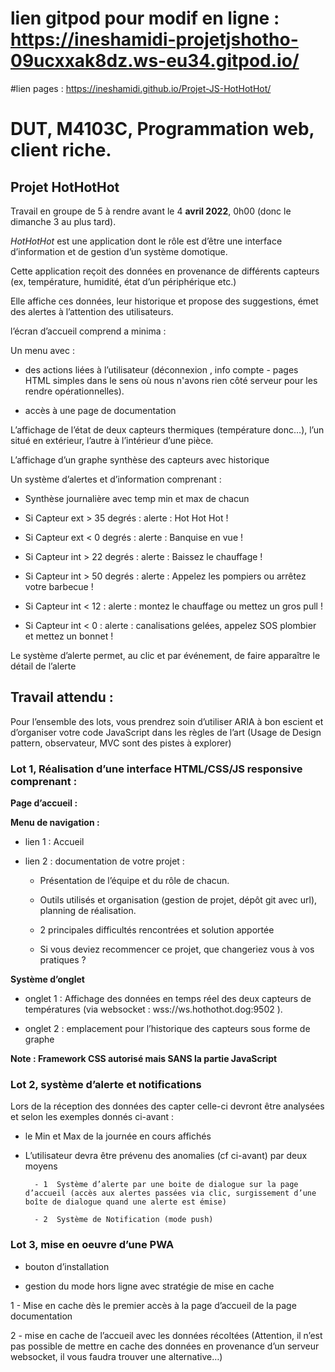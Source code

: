 # lien gitpod pour modif en ligne : https://ineshamidi-projetjshotho-09ucxxak8dz.ws-eu34.gitpod.io/

#lien pages : https://ineshamidi.github.io/Projet-JS-HotHotHot/


# DUT, M4103C, Programmation web, client riche.


  


## Projet HotHotHot


  


Travail en groupe de 5 à rendre avant le 4 **avril 2022**, 0h00 (donc le dimanche 3 au plus tard).

  

_HotHotHot_ est une application dont le rôle est d’être une interface d’information et de gestion d’un système domotique.


Cette application reçoit des données en provenance de différents capteurs (ex, température, humidité, état d’un périphérique etc.)


Elle affiche ces données, leur historique et propose des suggestions, émet des alertes à l’attention des utilisateurs.


l’écran d’accueil comprend a minima :


Un menu avec  :


- des actions liées  à l’utilisateur (déconnexion , info compte - pages HTML simples dans le sens où nous n'avons rien côté serveur pour les rendre opérationnelles).


- accès à une page de documentation


L’affichage de l’état de deux capteurs thermiques (température donc…), l’un situé en extérieur, l’autre à l’intérieur d’une pièce.


L’affichage d’un graphe synthèse des capteurs avec historique


Un système d’alertes et d’information comprenant :


-   Synthèse journalière avec temp min et max de chacun

-   Si Capteur ext >  35 degrés :  alerte : Hot Hot Hot !

-   Si Capteur ext <  0 degrés : alerte : Banquise en vue !

-   Si Capteur int > 22 degrés : alerte : Baissez le chauffage !

-   Si Capteur int > 50 degrés : alerte : Appelez les pompiers ou arrêtez votre barbecue !

-   Si Capteur int < 12 : alerte : montez le chauffage ou mettez un gros pull  !

-   Si Capteur int < 0 : alerte : canalisations gelées, appelez SOS plombier et mettez un bonnet !


  


Le système d’alerte permet, au clic et par événement, de faire apparaître le détail de l’alerte


## Travail attendu :


 

Pour l’ensemble des lots, vous prendrez soin d’utiliser ARIA à bon escient et d’organiser votre code JavaScript dans les règles de l’art (Usage de Design pattern, observateur, MVC sont des pistes à explorer)  



### Lot 1, Réalisation d’une interface HTML/CSS/JS responsive comprenant :



**Page d’accueil :**


**Menu de navigation :**


- lien 1 : Accueil


- lien 2 : documentation de votre projet :


    - Présentation de l’équipe et du rôle de chacun.


    - Outils utilisés et organisation (gestion de projet, dépôt git avec url), planning de réalisation.


    - 2 principales difficultés rencontrées et solution apportée


    - Si vous deviez recommencer ce projet, que changeriez vous à vos pratiques ?


  


**Système d’onglet**


- onglet 1 : Affichage des données en temps réel des deux capteurs de températures (via websocket : wss://ws.hothothot.dog:9502 ).


- onglet 2 : emplacement pour l’historique des capteurs sous forme de graphe



**Note : Framework CSS autorisé mais SANS la partie JavaScript**


### Lot 2, système d’alerte et notifications


 

Lors de la réception des données des capter celle-ci devront être analysées et selon les exemples donnés ci-avant :


- le Min et Max de la journée en cours affichés


- L’utilisateur devra être prévenu des anomalies (cf ci-avant) par deux moyens 

        - 1  Système d’alerte par une boite de dialogue sur la page d’accueil (accès aux alertes passées via clic, surgissement d’une boîte de dialogue quand une alerte est émise)

        - 2  Système de Notification (mode push)


 

### Lot 3, mise en oeuvre d’une  PWA


- bouton d’installation


- gestion du mode hors ligne avec stratégie de mise en cache


1 - Mise en cache dès le premier accès à la page d’accueil de la page documentation


2 - mise en cache de l’accueil avec les données récoltées (Attention, il n’est pas possible de mettre en cache des données en provenance d’un serveur websocket, il vous faudra trouver une alternative…)

<!--stackedit_data:

eyJoaXN0b3J5IjpbLTgxNTgyMTk3N119

-->

